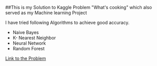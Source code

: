 ##This is my Solution to Kaggle Problem "What's cooking" which also served as my Machine learning Project

I have tried following Algorithms to achieve good accuracy.

* Naive Bayes
* K- Nearest Neighbor
* Neural Network
* Random Forest

[Link to the Problem](https://www.kaggle.com/c/whats-cooking)
